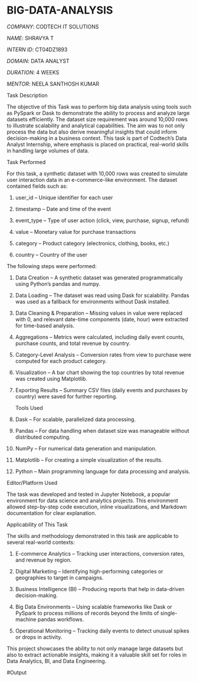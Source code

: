 # BIG-DATA-ANALYSIS

*COMPANY*: CODTECH IT SOLUTIONS

*NAME*: SHRAVYA T

*INTERN ID*: CT04DZ1893

*DOMAIN*: DATA ANALYST

*DURATION*: 4 WEEKS

*MENTOR*: NEELA SANTHOSH KUMAR

Task Description

The objective of this Task was to perform big data analysis using tools such as PySpark or Dask to demonstrate the ability to process and analyze large datasets efficiently. The dataset size requirement was around 10,000 rows to illustrate scalability and analytical capabilities. The aim was to not only process the data but also derive meaningful insights that could inform decision-making in a business context. This task is part of Codtech’s Data Analyst Internship, where emphasis is placed on practical, real-world skills in handling large volumes of data.

Task Performed

For this task, a synthetic dataset with 10,000 rows was created to simulate user interaction data in an e-commerce-like environment. The dataset contained fields such as:

1. user_id – Unique identifier for each user

2. timestamp – Date and time of the event

3. event_type – Type of user action (click, view, purchase, signup, refund)

4. value – Monetary value for purchase transactions

5. category – Product category (electronics, clothing, books, etc.)

6. country – Country of the user

The following steps were performed:

1. Data Creation – A synthetic dataset was generated programmatically using Python’s pandas and numpy.

2. Data Loading – The dataset was read using Dask for scalability. Pandas was used as a fallback for environments without Dask installed.

3. Data Cleaning & Preparation – Missing values in value were replaced with 0, and relevant date-time components (date, hour) were extracted for time-based analysis.

4. Aggregations – Metrics were calculated, including daily event counts, purchase counts, and total revenue by country.

5. Category-Level Analysis – Conversion rates from view to purchase were computed for each product category.

6. Visualization – A bar chart showing the top countries by total revenue was created using Matplotlib.

7. Exporting Results – Summary CSV files (daily events and purchases by country) were saved for further reporting.

   Tools Used
   
1. Dask – For scalable, parallelized data processing.

2. Pandas – For data handling when dataset size was manageable without distributed computing.

3. NumPy – For numerical data generation and manipulation.

4. Matplotlib – For creating a simple visualization of the results.

5. Python – Main programming language for data processing and analysis.

Editor/Platform Used

The task was developed and tested in Jupyter Notebook, a popular environment for data science and analytics projects. This environment allowed step-by-step code execution, inline visualizations, and Markdown documentation for clear explanation.

Applicability of This Task

The skills and methodology demonstrated in this task are applicable to several real-world contexts:

1. E-commerce Analytics – Tracking user interactions, conversion rates, and revenue by region.

2. Digital Marketing – Identifying high-performing categories or geographies to target in campaigns.

3. Business Intelligence (BI) – Producing reports that help in data-driven decision-making.

4. Big Data Environments – Using scalable frameworks like Dask or PySpark to process millions of records beyond the limits of single-machine pandas workflows.

5. Operational Monitoring – Tracking daily events to detect unusual spikes or drops in activity.

This project showcases the ability to not only manage large datasets but also to extract actionable insights, making it a valuable skill set for roles in Data Analytics, BI, and Data Engineering.

#Output



